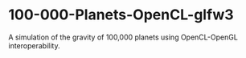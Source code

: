 # 100-000-Planets-OpenCL-glfw3
A simulation of the gravity of 100,000 planets using OpenCL-OpenGL interoperability.
